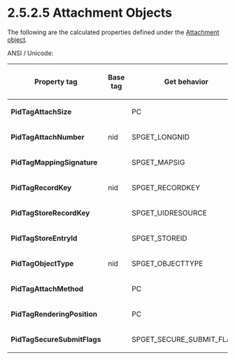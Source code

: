 <html dir="LTR" xmlns:mshelp="http://msdn.microsoft.com/mshelp" xmlns:ddue="http://ddue.schemas.microsoft.com/authoring/2003/5" xmlns:xlink="http://www.w3.org/1999/xlink" xmlns:tool="http://www.microsoft.com/tooltip">
    <head>
        <meta http-equiv="Content-Type" content="text/html; CHARSET=utf-8"></meta>
        <meta name="save" content="history"></meta>
        <title>2.5.2.5 Attachment Objects</title>
        <xml>
            <mshelp:toctitle title="2.5.2.5 Attachment Objects"></mshelp:toctitle>
            <mshelp:rltitle title="[MS-PST]: Attachment Objects"></mshelp:rltitle>
            <mshelp:keyword index="A" term="45792707-9db4-43e5-97fc-a54bd56146b1"></mshelp:keyword>
            <mshelp:attr name="DCSext.ContentType" value="open specification"></mshelp:attr>
            <mshelp:attr name="AssetID" value="45792707-9db4-43e5-97fc-a54bd56146b1"></mshelp:attr>
            <mshelp:attr name="TopicType" value="kbRef"></mshelp:attr>
            <mshelp:attr name="DCSext.Title" value="[MS-PST]: Attachment Objects" />
        </xml>
    </head>
    <body>
        <div id="header">
            <h1 class="heading">2.5.2.5 Attachment Objects</h1>
        </div>
        <div id="mainSection">
            <div id="mainBody">
                <div id="allHistory" class="saveHistory"></div>
                <div id="sectionSection0" class="section" name="collapseableSection">
                    

<p>The following are the calculated properties defined under
the <a href="08220cc9-69b1-4072-a2e7-2a0ff201d505.md#gt_6ab4cacc-0e1a-4843-b9e5-4f1fee5a695a">Attachment object</a>.</p>

<p>ANSI / Unicode:</p>

<table>
 <thead>
  <tr>
   <th>
   <p>Property tag</p>
   </th>
   <th>
   <p>Base tag</p>
   </th>
   <th>
   <p>Get behavior</p>
   </th>
   <th>
   <p>Set</p>
   </th>
   <th>
   <p>Delete</p>
   </th>
   <th>
   <p>List</p>
   </th>
  </tr>
 </thead>
 <tr>
  <td>
  <p><b>PidTagAttachSize</b></p>
  </td>
  <td>
  <p> </p>
  </td>
  <td>
  <p>PC</p>
  </td>
  <td>
  <p>N</p>
  </td>
  <td>
  <p>N</p>
  </td>
  <td>
  <p>ALLOW</p>
  </td>
 </tr>
 <tr>
  <td>
  <p><b>PidTagAttachNumber</b></p>
  </td>
  <td>
  <p>nid</p>
  </td>
  <td>
  <p>SPGET_LONGNID</p>
  </td>
  <td>
  <p>N</p>
  </td>
  <td>
  <p>N</p>
  </td>
  <td>
  <p>ALWAYS</p>
  </td>
 </tr>
 <tr>
  <td>
  <p><b>PidTagMappingSignature</b></p>
  </td>
  <td>
  <p> </p>
  </td>
  <td>
  <p>SPGET_MAPSIG</p>
  </td>
  <td>
  <p>N</p>
  </td>
  <td>
  <p>N</p>
  </td>
  <td>
  <p>ALWAYS</p>
  </td>
 </tr>
 <tr>
  <td>
  <p><b>PidTagRecordKey</b></p>
  </td>
  <td>
  <p>nid</p>
  </td>
  <td>
  <p>SPGET_RECORDKEY</p>
  </td>
  <td>
  <p>N</p>
  </td>
  <td>
  <p>N</p>
  </td>
  <td>
  <p>ALWAYS</p>
  </td>
 </tr>
 <tr>
  <td>
  <p><b>PidTagStoreRecordKey</b></p>
  </td>
  <td>
  <p> </p>
  </td>
  <td>
  <p>SPGET_UIDRESOURCE</p>
  </td>
  <td>
  <p>N</p>
  </td>
  <td>
  <p>N</p>
  </td>
  <td>
  <p>ALWAYS</p>
  </td>
 </tr>
 <tr>
  <td>
  <p><b>PidTagStoreEntryId</b></p>
  </td>
  <td>
  <p> </p>
  </td>
  <td>
  <p>SPGET_STOREID</p>
  </td>
  <td>
  <p>N</p>
  </td>
  <td>
  <p>N</p>
  </td>
  <td>
  <p>ALWAYS</p>
  </td>
 </tr>
 <tr>
  <td>
  <p><b>PidTagObjectType</b></p>
  </td>
  <td>
  <p>nid</p>
  </td>
  <td>
  <p>SPGET_OBJECTTYPE</p>
  </td>
  <td>
  <p>N</p>
  </td>
  <td>
  <p>N</p>
  </td>
  <td>
  <p>ALWAYS</p>
  </td>
 </tr>
 <tr>
  <td>
  <p><b>PidTagAttachMethod</b></p>
  </td>
  <td>
  <p> </p>
  </td>
  <td>
  <p>PC</p>
  </td>
  <td>
  <p>PC</p>
  </td>
  <td>
  <p>N</p>
  </td>
  <td>
  <p>ALLOW</p>
  </td>
 </tr>
 <tr>
  <td>
  <p><b>PidTagRenderingPosition</b></p>
  </td>
  <td>
  <p> </p>
  </td>
  <td>
  <p>PC</p>
  </td>
  <td>
  <p>PC</p>
  </td>
  <td>
  <p>N</p>
  </td>
  <td>
  <p>ALLOW</p>
  </td>
 </tr>
 <tr>
  <td>
  <p><b>PidTagSecureSubmitFlags</b></p>
  </td>
  <td>
  <p> </p>
  </td>
  <td>
  <p>SPGET_SECURE_SUBMIT_FLAGS</p>
  </td>
  <td>
  <p>N</p>
  </td>
  <td>
  <p>PC</p>
  </td>
  <td>
  <p>NEVER</p>
  </td>
 </tr>
</table>

<p> </p>
                </div>
            </div>
        </div>
    </body>
</html>